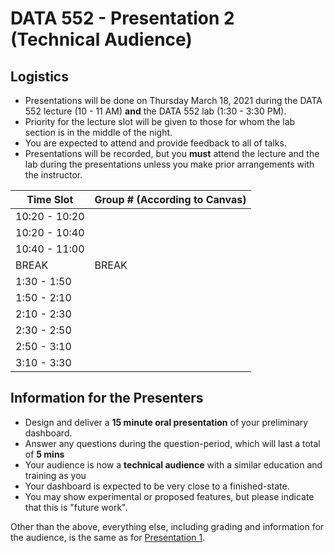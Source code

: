 # DATA 552 - Presentation 2 (Technical Audience)

## Logistics

- Presentations will be done on Thursday March 18, 2021 during the DATA 552 lecture (10 - 11 AM) **and** the DATA 552 lab (1:30 - 3:30 PM).
- Priority for the lecture slot will be given to those for whom the lab section is in the middle of the night.
- You are expected to attend and provide feedback to all of talks.
- Presentations will be recorded, but you **must** attend the lecture and the lab during the presentations unless you make prior arrangements with the instructor.

| Time Slot     | Group # (According to Canvas) |
|---------------|-------------------------------|
| 10:20 - 10:20 |                               |
| 10:20 - 10:40 |                               |
| 10:40 - 11:00 |                               |
| BREAK         | BREAK                         |
| 1:30 - 1:50   |                               |
| 1:50 - 2:10   |                               |
| 2:10 - 2:30   |                               |
| 2:30 - 2:50   |                               |
| 2:50 - 3:10   |                               |
| 3:10 - 3:30   |                               |

## Information for the Presenters

- Design and deliver a **15 minute oral presentation** of your preliminary dashboard.
- Answer any questions during the question-period, which will last a total of **5 mins**
- Your audience is now a **technical audience** with a similar education and training as you
- Your dashboard is expected to be very close to a finished-state.
- You may show experimental or proposed features, but please indicate that this is "future work".

Other than the above, everything else, including grading and information for the audience, is the same as for [Presentation 1](./presentation1).